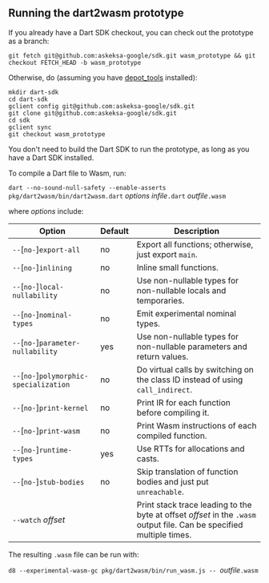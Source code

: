 ## Running the dart2wasm prototype

If you already have a Dart SDK checkout, you can check out the prototype as a branch:
```
git fetch git@github.com:askeksa-google/sdk.git wasm_prototype && git checkout FETCH_HEAD -b wasm_prototype
```
Otherwise, do (assuming you have [depot_tools](https://commondatastorage.googleapis.com/chrome-infra-docs/flat/depot_tools/docs/html/depot_tools_tutorial.html) installed):
```
mkdir dart-sdk
cd dart-sdk
gclient config git@github.com:askeksa-google/sdk.git
git clone git@github.com:askeksa-google/sdk.git
cd sdk
gclient sync
git checkout wasm_prototype
```
You don't need to build the Dart SDK to run the prototype, as long as you have a Dart SDK installed.

To compile a Dart file to Wasm, run:

`dart --no-sound-null-safety --enable-asserts pkg/dart2wasm/bin/dart2wasm.dart` *options* *infile*`.dart` *outfile*`.wasm`

where *options* include:

| Option                                  | Default | Description |
| --------------------------------------- | ------- | ----------- |
| `--`[`no-`]`export-all`                 | no      | Export all functions; otherwise, just export `main`.
| `--`[`no-`]`inlining`                   | no      | Inline small functions.
| `--`[`no-`]`local-nullability`          | no      | Use non-nullable types for non-nullable locals and temporaries.
| `--`[`no-`]`nominal-types`              | no      | Emit experimental nominal types.
| `--`[`no-`]`parameter-nullability`      | yes     | Use non-nullable types for non-nullable parameters and return values.
| `--`[`no-`]`polymorphic-specialization` | no      | Do virtual calls by switching on the class ID instead of using `call_indirect`.
| `--`[`no-`]`print-kernel`               | no      | Print IR for each function before compiling it.
| `--`[`no-`]`print-wasm`                 | no      | Print Wasm instructions of each compiled function.
| `--`[`no-`]`runtime-types`              | yes     | Use RTTs for allocations and casts.
| `--`[`no-`]`stub-bodies`                | no      | Skip translation of function bodies and just put `unreachable`.
| `--watch` *offset*                      |         | Print stack trace leading to the byte at offset *offset* in the `.wasm` output file. Can be specified multiple times.

The resulting `.wasm` file can be run with:

`d8 --experimental-wasm-gc pkg/dart2wasm/bin/run_wasm.js -- `*outfile*`.wasm`
